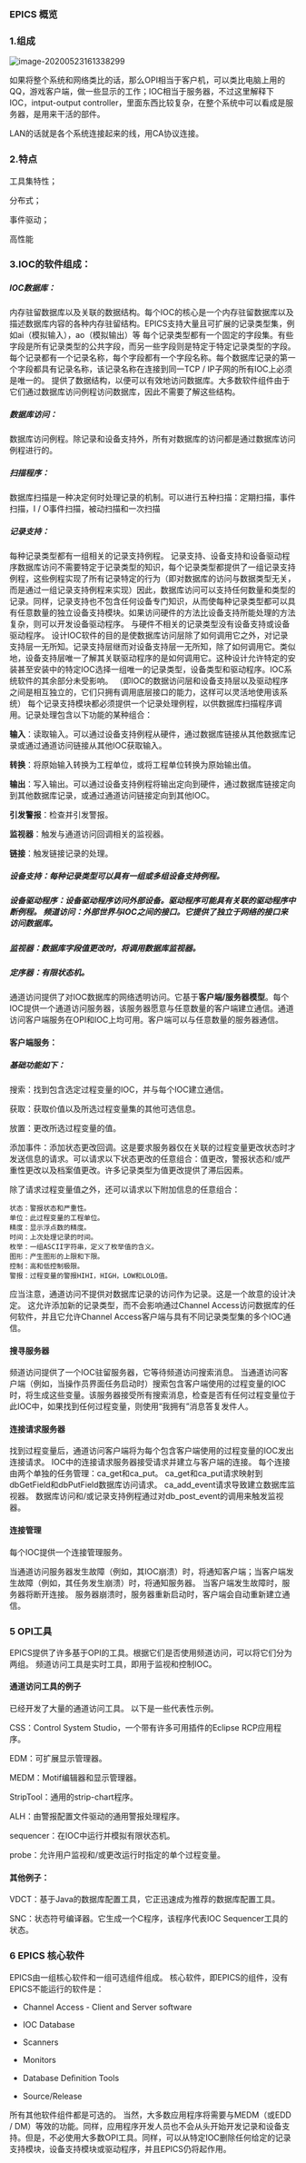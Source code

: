 ### EPICS 概览

###  1.组成

![image-20200523161338299](C:\Users\Administrator\AppData\Roaming\Typora\typora-user-images\image-20200523161338299.png)

如果将整个系统和网络类比的话，那么OPI相当于客户机，可以类比电脑上用的QQ，游戏客户端，做一些显示的工作；IOC相当于服务器，不过这里解释下IOC，intput-output controller，里面东西比较复杂，在整个系统中可以看成是服务器，是用来干活的部件。

LAN的话就是各个系统连接起来的线，用CA协议连接。

### 2.特点

工具集特性；

分布式；

事件驱动；

高性能

### 3.IOC的软件组成：

##### IOC数据库：

内存驻留数据库以及关联的数据结构。每个IOC的核心是一个内存驻留数据库以及描述数据库内容的各种内存驻留结构。EPICS支持大量且可扩展的记录类型集，例如ai（模拟输入），ao（模拟输出）等  每个记录类型都有一个固定的字段集。有些字段是所有记录类型的公共字段，而另一些字段则是特定于特定记录类型的字段。每个记录都有一个记录名称，每个字段都有一个字段名称。每个数据库记录的第一个字段都具有记录名称，该记录名称在连接到同一TCP / IP子网的所有IOC上必须是唯一的。  提供了数据结构，以便可以有效地访问数据库。大多数软件组件由于它们通过数据库访问例程访问数据库，因此不需要了解这些结构。


#####  数据库访问：

数据库访问例程。除记录和设备支持外，所有对数据库的访问都是通过数据库访问例程进行的。

 ##### 扫描程序：

数据库扫描是一种决定何时处理记录的机制。可以进行五种扫描：定期扫描，事件扫描，I / O事件扫描，被动扫描和一次扫描

##### 记录支持：

每种记录类型都有一组相关的记录支持例程。 记录支持、设备支持和设备驱动程序数据库访问不需要特定于记录类型的知识，每个记录类型都提供了一组记录支持例程，这些例程实现了所有记录特定的行为（即对数据库的访问与数据类型无关，而是通过一组记录支持例程来实现）因此，数据库访问可以支持任何数量和类型的记录。同样，记录支持也不包含任何设备专门知识，从而使每种记录类型都可以具有任意数量的独立设备支持模块。如果访问硬件的方法比设备支持所能处理的方法复杂，则可以开发设备驱动程序。
与硬件不相关的记录类型没有设备支持或设备驱动程序。
设计IOC软件的目的是使数据库访问层除了如何调用它之外，对记录支持层一无所知。记录支持层继而对设备支持层一无所知，除了如何调用它。类似地，设备支持层唯一了解其关联驱动程序的是如何调用它。这种设计允许特定的安装甚至安装中的特定IOC选择一组唯一的记录类型，设备类型和驱动程序。IOC系统软件的其余部分未受影响。
（即IOC的数据访问层和设备支持层以及驱动程序之间是相互独立的，它们只拥有调用底层接口的能力，这样可以灵活地使用该系统）
每个记录支持模块都必须提供一个记录处理例程，以供数据库扫描程序调用。记录处理包含以下功能的某种组合：

**输入**：读取输入。可以通过设备支持例程从硬件，通过数据库链接从其他数据库记录或通过通道访问链接从其他IOC获取输入。 

**转换**：将原始输入转换为工程单位，或将工程单位转换为原始输出值。 

**输出**：写入输出。可以通过设备支持例程将输出定向到硬件，通过数据库链接定向到其他数据库记录，或通过通道访问链接定向到其他IOC。 

**引发警报**：检查并引发警报。

 **监视器**：触发与通道访问回调相关的监视器。 

**链接**：触发链接记录的处理。

##### 设备支持：每种记录类型可以具有一组或多组设备支持例程。

#####  设备驱动程序：设备驱动程序访问外部设备。驱动程序可能具有关联的驱动程序中断例程。 频道访问：外部世界与IOC之间的接口。它提供了独立于网络的接口来访问数据库。 

##### 监视器：数据库字段值更改时，将调用数据库监视器。

#####  定序器：有限状态机。



通道访问提供了对IOC数据库的网络透明访问。它基于**客户端/服务器模型**。每个IOC提供一个通道访问服务器，该服务器愿意与任意数量的客户端建立通信。通道访问客户端服务在OPI和IOC上均可用。客户端可以与任意数量的服务器通信。

#### 客户端服务：

##### 基础功能如下：

搜索：找到包含选定过程变量的IOC，并与每个IOC建立通信。 

获取：获取价值以及所选过程变量集的其他可选信息。 

放置：更改所选过程变量的值。 

添加事件：添加状态更改回调。这是要求服务器仅在关联的过程变量更改状态时才发送信息的请求。可以请求以下状态更改的任意组合：值更改，警报状态和/或严重性更改以及档案值更改。许多记录类型为值更改提供了滞后因素。

除了请求过程变量值之外，还可以请求以下附加信息的任意组合：

	状态：警报状态和严重性。
	单位：此过程变量的工程单位。
	精度：显示浮点数的精度。
	时间：上次处理记录的时间。
	枚举：一组ASCII字符串，定义了枚举值的含义。
	图形：产生图形的上限和下限。
	控制：高和低控制极限。
	警报：过程变量的警报HIHI，HIGH，LOW和LOLO值。



应当注意，通道访问不提供对数据库记录的访问作为记录。这是一个故意的设计决定。
这允许添加新的记录类型，而不会影响通过Channel Access访问数据库的任何软件，并且它允许Channel Access客户端与具有不同记录类型集的多个IOC通信。

#### 搜寻服务器

频道访问提供了一个IOC驻留服务器，它等待频道访问搜索消息。
当通道访问客户端（例如，当操作员界面任务启动时）搜索包含客户端使用的过程变量的IOC时，将生成这些变量。该服务器接受所有搜索消息，检查是否有任何过程变量位于此IOC中，如果找到任何过程变量，则使用“我拥有”消息答复发件人。

#### 连接请求服务器

找到过程变量后，通道访问客户端将为每个包含客户端使用的过程变量的IOC发出连接请求。 
IOC中的连接请求服务器接受请求并建立与客户端的连接。
每个连接由两个单独的任务管理：ca_get和ca_put。 
ca_get和ca_put请求映射到dbGetField和dbPutField数据库访问请求。 
ca_add_event请求导致建立数据库监视器。
数据库访问和/或记录支持例程通过对db_post_event的调用来触发监视器。

#### 连接管理

每个IOC提供一个连接管理服务。

当通道访问服务器发生故障（例如，其IOC崩溃）时，将通知客户端；当客户端发生故障（例如，其任务发生崩溃）时，将通知服务器。
当客户端发生故障时，服务器将断开连接。
服务器崩溃时，服务器重新启动时，客户端会自动重新建立通信。

### 5 OPI工具

EPICS提供了许多基于OPI的工具。根据它们是否使用频道访问，可以将它们分为两组。
频道访问工具是实时工具，即用于监视和控制IOC。

#### 通道访问工具的例子

已经开发了大量的通道访问工具。
以下是一些代表性示例。


CSS：Control System Studio，一个带有许多可用插件的Eclipse RCP应用程序。

EDM：可扩展显示管理器。

MEDM：Motif编辑器和显示管理器。

StripTool：通用的strip-chart程序。

ALH：由警报配置文件驱动的通用警报处理程序。

sequencer：在IOC中运行并模拟有限状态机。

probe：允许用户监视和/或更改运行时指定的单个过程变量。

#### 其他例子：

VDCT：基于Java的数据库配置工具，它正迅速成为推荐的数据库配置工具。

SNC：状态符号编译器。它生成一个C程序，该程序代表IOC Sequencer工具的状态。

### 6 EPICS 核心软件

EPICS由一组核心软件和一组可选组件组成。
核心软件，即EPICS的组件，没有EPICS不能运行的软件是：

- Channel Access - Client and Server software

- IOC Database

- Scanners

- Monitors

- Database Deﬁnition Tools

- Source/Release

  

所有其他软件组件都是可选的。
当然，大多数应用程序将需要与MEDM（或EDD / DM）等效的功能。同样，应用程序开发人员也不会从头开始开发记录和设备支持。但是，不必使用大多数OPI工具。同样，可以从特定IOC删除任何给定的记录支持模块，设备支持模块或驱动程序，并且EPICS仍将起作用。